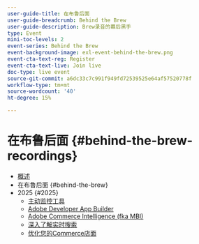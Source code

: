 ```yaml
---
user-guide-title: 在布鲁后面
user-guide-breadcrumb: Behind the Brew
user-guide-description: Brew录音的幕后黑手
type: Event
mini-toc-levels: 2
event-series: Behind the Brew
event-background-image: exl-event-behind-the-brew.png
event-cta-text-reg: Register
event-cta-text-live: Join live
doc-type: live event
source-git-commit: a6dc33c7c991f949fd72539525e64af57520778f
workflow-type: tm+mt
source-wordcount: '40'
ht-degree: 15%

---
```



# 在布鲁后面 {#behind-the-brew-recordings}

+ [概述](overview.md)
+ 在布鲁后面 {#behind-the-brew}
+ 2025 {#2025}
   + [主动监控工具](2025/proactive-monitoring-tools.md)
   + [Adobe Developer App Builder](2025/app-builder.md)
   + [Adobe Commerce Intelligence (fka MBI)](2025/commerce-intelligence.md)
   + [深入了解实时搜索](2025/deep-dive-live-search.md)
   + [优化您的Commerce店面](2025/commerce-storefront.md)

